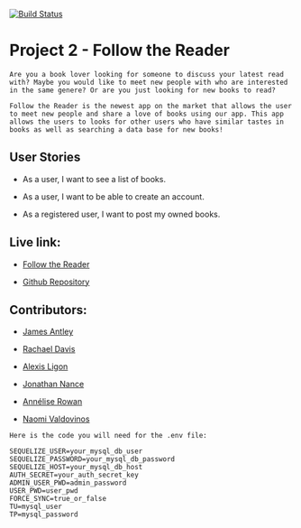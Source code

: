 [![Build Status](https://travis-ci.com/alperg/project2-starter-auth.svg?branch=master)](https://travis-ci.com/alperg/project2-starter-auth)

# Project 2 - Follow the Reader
```
Are you a book lover looking for someone to discuss your latest read with? Maybe you would like to meet new people with who are interested in the same genere? Or are you just looking for new books to read?

Follow the Reader is the newest app on the market that allows the user to meet new people and share a love of books using our app. This app allows the users to looks for other users who have similar tastes in books as well as searching a data base for new books!
```

## User Stories

* As a user, I want to see a list of books.

* As a user, I want to be able to create an account.

* As a registered user, I want to post my owned books.

## Live link:

* [Follow the Reader](https://follow-the-reader.herokuapp.com/)

* [Github Repository](https://github.com/AnneliseRowan/project-2)

## Contributors:

* [James Antley](https://github.com/Jimmant91)

* [Rachael Davis](https://github.com/themetalsaint)

* [Alexis Ligon](https://github.com/alexisligon)

* [Jonathan Nance](https://github.com/speakeasyman)

* [Annélise Rowan](https://github.com/AnneliseRowan)

* [Naomi Valdovinos](https://github.com/Nvaldovinos)



```
Here is the code you will need for the .env file:

SEQUELIZE_USER=your_mysql_db_user
SEQUELIZE_PASSWORD=your_mysql_db_password
SEQUELIZE_HOST=your_mysql_db_host
AUTH_SECRET=your_auth_secret_key
ADMIN_USER_PWD=admin_password
USER_PWD=user_pwd
FORCE_SYNC=true_or_false
TU=mysql_user
TP=mysql_password
```
